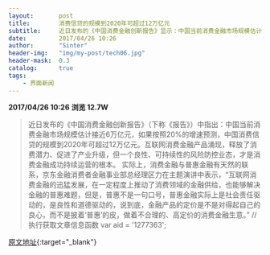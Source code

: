 ```yaml
---
layout:       post
title:        消费信贷的规模到2020年可超过12万亿元
subtitle:     近日发布的《中国消费金融创新报告》显示：中国当前消费金融市场规模估计接近6万亿元，如果按照20%的增速预测，中国消费信贷的规模到2020年可超过12万亿元。
date:         2017/04/26 10:26
author:       "Sinter"
header-img:   "img/my-post/tech06.jpg"
header-mask:  0.3
catalog:      true
tags:
    - 界面新闻
---
```


**2017/04/26 10:26**  **浏览 12.7W**

> 近日发布的《中国消费金融创新报告》（下称《报告》）中指出：中国当前消费金融市场规模估计接近6万亿元，如果按照20%的增速预测，中国消费信贷的规模到2020年可超过12万亿元。互联网消费金融产品涌现，释放了消费潜力、促进了产业升级，但一个良性、可持续性的风险防控业态，才是消费金融成功持续运营的根本。
实际上，消费金融与普惠金融有天然的联系，京东金融消费者金融事业部总经理区力在主题演讲中表示，“互联网消费金融的迅猛发展，在一定程度上推动了消费领域的金融供给，也能够解决金融的普惠难题，但是，普惠不是一句口号，普惠金融实际上是社会责任驱动的，是良性和道德驱动的，说到底，金融产品的定价是不是对得起自己的良心，而不是披着‘普惠’的皮，做着不合理的、高定价的消费金融生意。”
	//执行获取文章信息函数
	var aid = '1277363';


[原文地址](http://www.jiemian.com/article/1277363.html){:target="_blank"}


